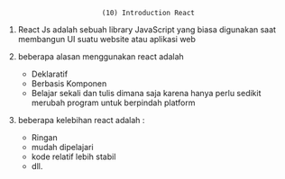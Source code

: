                             (10) Introduction React

1. React Js adalah sebuah library JavaScript yang biasa digunakan saat membangun UI suatu website atau aplikasi web 

2. beberapa alasan menggunakan react adalah 
    - Deklaratif 
    - Berbasis Komponen 
    - Belajar sekali dan tulis dimana saja karena hanya perlu sedikit merubah program untuk berpindah platform 

3. beberapa kelebihan react adalah : 
    - Ringan 
    - mudah dipelajari 
    - kode relatif lebih stabil 
    - dll.